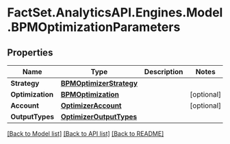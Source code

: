 # FactSet.AnalyticsAPI.Engines.Model.BPMOptimizationParameters

## Properties

Name | Type | Description | Notes
------------ | ------------- | ------------- | -------------
**Strategy** | [**BPMOptimizerStrategy**](BPMOptimizerStrategy.md) |  | 
**Optimization** | [**BPMOptimization**](BPMOptimization.md) |  | [optional] 
**Account** | [**OptimizerAccount**](OptimizerAccount.md) |  | [optional] 
**OutputTypes** | [**OptimizerOutputTypes**](OptimizerOutputTypes.md) |  | 

[[Back to Model list]](../README.md#documentation-for-models) [[Back to API list]](../README.md#documentation-for-api-endpoints) [[Back to README]](../README.md)

